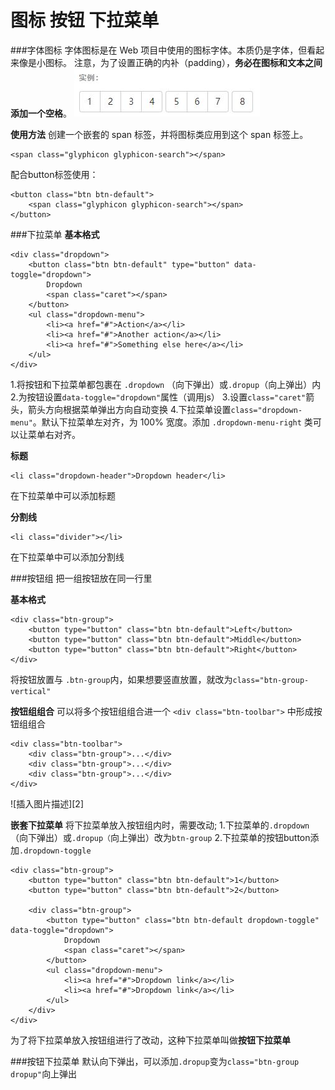 图标 按钮 下拉菜单
===================

###字体图标
字体图标是在 Web 项目中使用的图标字体。本质仍是字体，但看起来像是小图标。
注意，为了设置正确的内补（padding），**务必在图标和文本之间添加一个空格**。
![](./相关文件/9.1.JPG)

**使用方法**
创建一个嵌套的 span 标签，并将图标类应用到这个 span 标签上。

    <span class="glyphicon glyphicon-search"></span>

配合button标签使用：

	<button class="btn btn-default">
		<span class="glyphicon glyphicon-search"></span>
	</button>

###下拉菜单
**基本格式**

    <div class="dropdown">
        <button class="btn btn-default" type="button" data-toggle="dropdown">
            Dropdown
            <span class="caret"></span>
        </button>
        <ul class="dropdown-menu">
            <li><a href="#">Action</a></li>
            <li><a href="#">Another action</a></li>
            <li><a href="#">Something else here</a></li>
        </ul>
    </div>
1.将按钮和下拉菜单都包裹在 `.dropdown` （向下弹出）或`.dropup`（向上弹出）内
2.为按钮设置`data-toggle="dropdown"`属性（调用js）
3.设置`class="caret"`箭头，箭头方向根据菜单弹出方向自动变换
4.下拉菜单设置`class="dropdown-menu"`。默认下拉菜单左对齐，为 100% 宽度。添加 `.dropdown-menu-right` 类可以让菜单右对齐。

**标题**

    <li class="dropdown-header">Dropdown header</li>
在下拉菜单中可以添加标题

**分割线**

    <li class="divider"></li>
在下拉菜单中可以添加分割线

###按钮组
把一组按钮放在同一行里

**基本格式**

    <div class="btn-group">
        <button type="button" class="btn btn-default">Left</button>
        <button type="button" class="btn btn-default">Middle</button>
        <button type="button" class="btn btn-default">Right</button>
    </div>
 将按钮放置与 `.btn-group`内，如果想要竖直放置，就改为`class="btn-group-vertical"`

**按钮组组合**
可以将多个按钮组组合进一个 `<div class="btn-toolbar">` 中形成按钮组组合

    <div class="btn-toolbar">
        <div class="btn-group">...</div>
        <div class="btn-group">...</div>
        <div class="btn-group">...</div>
    </div>
![插入图片描述][2]

**嵌套下拉菜单**
将下拉菜单放入按钮组内时，需要改动;
1.下拉菜单的`.dropdown` （向下弹出）或`.dropup（`向上弹出）改为`btn-group`
2.下拉菜单的按钮button添加`.dropdown-toggle`

    <div class="btn-group">
        <button type="button" class="btn btn-default">1</button>
        <button type="button" class="btn btn-default">2</button>
    
        <div class="btn-group">
            <button type="button" class="btn btn-default dropdown-toggle" data-toggle="dropdown">
                Dropdown
                <span class="caret"></span>
            </button>
            <ul class="dropdown-menu">
                <li><a href="#">Dropdown link</a></li>
                <li><a href="#">Dropdown link</a></li>
            </ul>
        </div>
    </div>
为了将下拉菜单放入按钮组进行了改动，这种下拉菜单叫做**按钮下拉菜单**

###按钮下拉菜单
默认向下弹出，可以添加`.dropup`变为`class="btn-group dropup"`向上弹出
